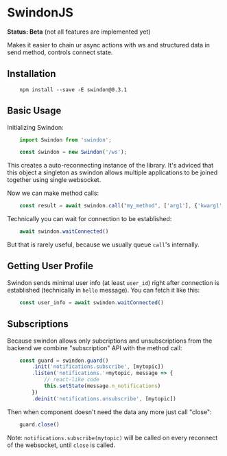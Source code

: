 # SwindonJS

**Status: Beta** (not all features are implemented yet)

Makes it easier to chain ur async actions with ws and structured data in send method, controls connect state.

## Installation

```
    npm install --save -E swindon@0.3.1
```

## Basic Usage

Initializing Swindon:

```js
    import Swindon from 'swindon';

    const swindon = new Swindon('/ws');
```

This creates a auto-reconnecting instance of the library. It's adviced that
this object a singleton as swindon allows multiple applications to be joined
together using single websocket.

Now we can make method calls:

```js
    const result = await swindon.call("my_method", ['arg1'], {'kwarg1': 1})
```

Technically you can wait for connection to be established:

```js
    await swindon.waitConnected()
```

But that is rarely useful, because we usually queue `call`'s internally.

## Getting User Profile

Swindon sends minimal user info (at least `user_id`) right after connection
is established (technically in `hello` message). You can fetch it like this:

```js
    const user_info = await swindon.waitConnected()
```

## Subscriptions

Because swindon allows only subcriptions and unsubscriptions from the backend
we combine "subscription" API with the method call:

```js
    const guard = swindon.guard()
        .init('notifications.subscribe', [mytopic])
        .listen('notifications.'+mytopic, message => {
            // react-like code
            this.setState(message.n_notifications)
        })
        .deinit('notifications.unsubscribe', [mytopic])
```

Then when component doesn't need the data any more just call "close":

```js
    guard.close()
```

Note: `notifications.subscribe(mytopic)` will be called on every reconnect of
the websocket, until `close` is called.

